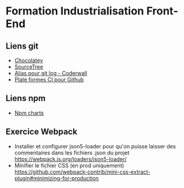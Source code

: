 Formation Industrialisation Front-End
=====================================

## Liens git

* [Chocolatey](https://chocolatey.org/)
* [SourceTree](https://www.sourcetreeapp.com/)
* [Alias pour git log - Coderwall](https://coderwall.com/p/euwpig/a-better-git-log)
* [Plate formes CI pour Github](https://github.com/marketplace/category/continuous-integration)

## Liens npm

* [Npm charts](https://www.npmcharts.com/)


## Exercice Webpack

* Installer et configurer json5-loader pour qu'on puisse
laisser des commentaires dans les fichiers .json du projet
https://webpack.js.org/loaders/json5-loader/
* Minifier le fichier CSS (en prod uniquement) https://github.com/webpack-contrib/mini-css-extract-plugin#minimizing-for-production
